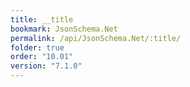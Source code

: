 ```yaml
---
title: __title
bookmark: JsonSchema.Net
permalink: /api/JsonSchema.Net/:title/
folder: true
order: "10.01"
version: "7.1.0"
---
```

